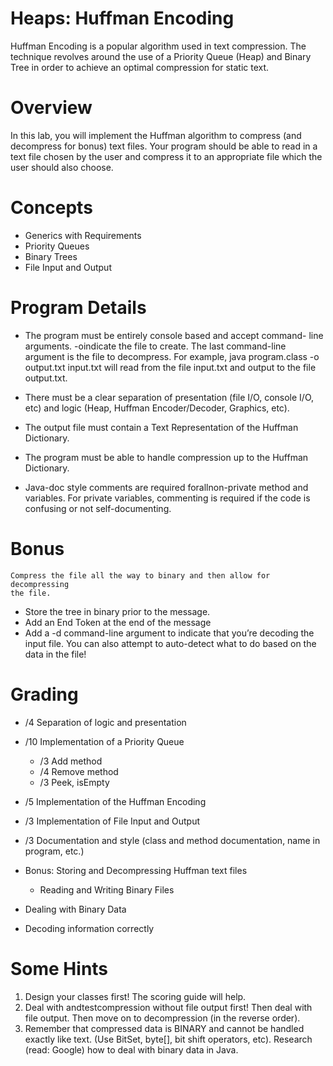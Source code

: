 # Heaps: Huffman Encoding

Huffman Encoding is a popular algorithm used in text compression. The
technique revolves around the use of a Priority Queue (Heap) and Binary
Tree in order to achieve an optimal compression for static text.

# Overview

In this lab, you will implement the Huffman algorithm to compress (and
decompress for bonus) text files. Your program should be able to read in a
text file chosen by the user and compress it to an appropriate file which the
user should also choose.

# Concepts

- Generics with Requirements
- Priority Queues
- Binary Trees
- File Input and Output

# Program Details

- The program must be entirely console based and accept command-
    line arguments. -o<outputfile>indicate the file to create. The last
    command-line argument is the file to decompress. For example, java
    program.class -o output.txt input.txt will read from the file input.txt
    and output to the file output.txt.
- There must be a clear separation of presentation (file I/O, console I/O,
    etc) and logic (Heap, Huffman Encoder/Decoder, Graphics, etc).
- The output file must contain a Text Representation of the Huffman
    Dictionary.


- The program must be able to handle compression up to the Huffman
    Dictionary.
- Java-doc style comments are required forallnon-private method and
    variables. For private variables, commenting is required if the code is
    confusing or not self-documenting.

# Bonus

```
Compress the file all the way to binary and then allow for decompressing
the file.
```
- Store the tree in binary prior to the message.
- Add an End Token at the end of the message
- Add a -d command-line argument to indicate that you’re decoding
    the input file. You can also attempt to auto-detect what to do
    based on the data in the file!

# Grading

- /4 Separation of logic and presentation
- /10 Implementation of a Priority Queue
    - /3 Add method
    - /4 Remove method
    - /3 Peek, isEmpty
- /5 Implementation of the Huffman Encoding
- /3 Implementation of File Input and Output
- /3 Documentation and style (class and method documentation, name
    in program, etc.)
- Bonus: Storing and Decompressing Huffman text files
    - Reading and Writing Binary Files


- Dealing with Binary Data
- Decoding information correctly

# Some Hints

1. Design your classes first! The scoring guide will help.
2. Deal with andtestcompression without file output first! Then deal
    with file output. Then move on to decompression (in the reverse order).
3. Remember that compressed data is BINARY and cannot be handled
    exactly like text. (Use BitSet, byte[], bit shift operators, etc). Research
    (read: Google) how to deal with binary data in Java.



